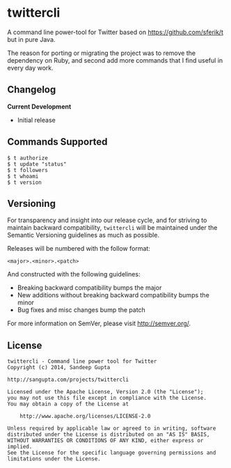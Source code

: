 twittercli
==========

A command line power-tool for Twitter based on https://github.com/sferik/t but in pure Java.

The reason for porting or migrating the project was to remove the dependency on Ruby, and second
add more commands that I find useful in every day work.

Changelog
---------

**Current Development**

* Initial release

Commands Supported
------------------

```
$ t authorize
$ t update "status"
$ t followers
$ t whoami
$ t version
```

Versioning
----------

For transparency and insight into our release cycle, and for striving to maintain backward compatibility, 
`twittercli` will be maintained under the Semantic Versioning guidelines as much as possible.

Releases will be numbered with the follow format:

`<major>.<minor>.<patch>`

And constructed with the following guidelines:

* Breaking backward compatibility bumps the major
* New additions without breaking backward compatibility bumps the minor
* Bug fixes and misc changes bump the patch

For more information on SemVer, please visit http://semver.org/.

License
-------
	
```
twittercli - Command line power tool for Twitter
Copyright (c) 2014, Sandeep Gupta

http://sangupta.com/projects/twittercli

Licensed under the Apache License, Version 2.0 (the "License");
you may not use this file except in compliance with the License.
You may obtain a copy of the License at

	http://www.apache.org/licenses/LICENSE-2.0

Unless required by applicable law or agreed to in writing, software
distributed under the License is distributed on an "AS IS" BASIS,
WITHOUT WARRANTIES OR CONDITIONS OF ANY KIND, either express or implied.
See the License for the specific language governing permissions and
limitations under the License.
```
